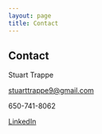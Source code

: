 ```yaml
---
layout: page
title: Contact
---
```

## Contact


Stuart Trappe


stuarttrappe9@gmail.com


650-741-8062


[LinkedIn](https://www.linkedin.com/in/stuart-trappe/)
